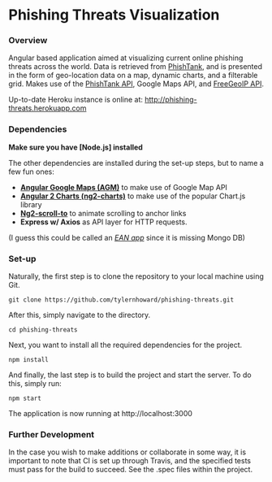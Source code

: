 # Phishing Threats Visualization

### Overview

Angular based application aimed at visualizing current online phishing threats across the world. Data is retrieved from [PhishTank](http://www.phishtank.com/), and is presented in the form of geo-location data on a map, dynamic charts, and a filterable grid. Makes use of the [PhishTank API](https://www.phishtank.com/developer_info.php), Google Maps API, and [FreeGeoIP API](http://freegeoip.net).

Up-to-date Heroku instance is online at: http://phishing-threats.herokuapp.com

### Dependencies

**Make sure you have [Node.js] installed**

The other dependencies are installed during the set-up steps, but to name a few fun ones:

- **[Angular Google Maps (AGM)](https://angular-maps.com)** to make use of Google Map API
- **[Angular 2 Charts (ng2-charts)](https://valor-software.com/ng2-charts/)** to make use of the popular Chart.js library
- **[Ng2-scroll-to](https://www.npmjs.com/package/ng2-scroll-to)** to animate scrolling to anchor links
- **Express w/ Axios** as API layer for HTTP requests.

(I guess this could be called an *[EAN app](http://mean.io/)* since it is missing Mongo DB)

### Set-up

Naturally, the first step is to clone the repository to your local machine using Git.
```
git clone https://github.com/tylernhoward/phishing-threats.git
```
After this, simply navigate to the directory.
```
cd phishing-threats
```
Next, you want to install all the required dependencies for the project.
```
npm install
```
And finally, the last step is to build the project and start the server. To do this, simply run:
```
npm start
```
The application is now running at http://localhost:3000

### Further Development

In the case you wish to make additions or collaborate in some way, it is important to note that CI is set up through Travis, and the specified tests must pass for the build to succeed. See the .spec files within the project.
